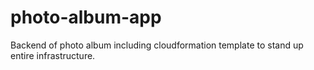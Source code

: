 # photo-album-app

Backend of photo album including cloudformation template to stand up entire infrastructure.
